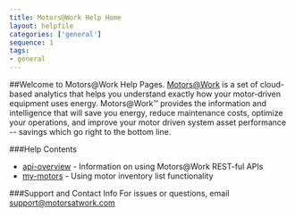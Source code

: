 ```yaml
---
title: Motors@Work Help Home
layout: helpfile
categories: ['general']
sequence: 1
tags:
- general
---
```

##Welcome to Motors@Work Help Pages.
[Motors@Work](https://www.motorsatwork.com) is a set of cloud-based analytics that helps you understand exactly how your motor‐driven equipment uses energy. Motors@Work™  provides  the  information  and  intelligence  that  will  save  you   energy,  reduce  maintenance  costs,  optimize  your  operations,  and  improve  your  motor   driven  system  asset  performance --  savings which  go  right  to  the  bottom  line.  

###Help Contents
* [api-overview](api-overview) - Information on using Motors@Work REST-ful APIs
* [my-motors](my-motors) - Using motor inventory list functionality

###Support and Contact Info
For issues or questions, email <support@motorsatwork.com>
